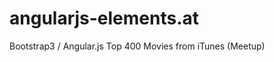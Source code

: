 angularjs-elements.at
=====================

Bootstrap3 / Angular.js Top 400 Movies from iTunes (Meetup)
